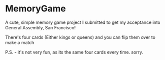 # MemoryGame

A cute, simple memory game project I submitted to get my acceptance into General Assembly, San Francisco!

There's four cards (Either kings or queens) and you can flip them over to make a match

P.S. - it's not very fun, as its the same four cards every time. sorry.
